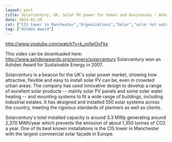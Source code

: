 ```yaml
---
layout: post
title: Solarcentury, UK, Solar PV power for homes and businesses - Ashden Award winner
date: 2014-01-29
cat: ["CIS tower in Manchester","Organizations","Solar","solar hot water","solar pv"]
tag: ["Ashden Award"]
---
```


http://www.youtube.com/watch?v=k_yo1wOvFks  

This video can be downloaded here: http://www.ashdenawards.org/winners/solarcentury Solarcentury won an Ashden Award for Sustainable Energy in 2007. 

Solarcentury is a beacon for the UK's solar power market, showing how attractive, flexible and easy to install solar PV can be, even in crowded urban areas. The company has used innovative design to develop a range of excellent solar products -- mainly solar PV panels and some solar water heating -- and mounting systems to fit a wide range of buildings, including industrial estates. It has designed and installed 550 solar systems across the country, meeting the rigorous standards of planners as well as clients.

Solarcentury's total installed capacity is around 3.3 MWp generating around 2,370 MWh/year which prevents the emission of about 1,350 tonnes of CO2 a year. One of its best known installations is the CIS tower in Manchester with the largest commercial solar façade in Europe.
